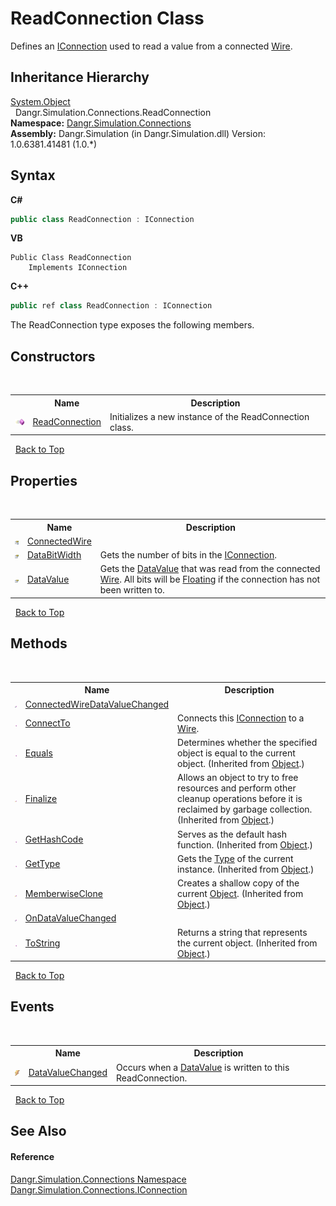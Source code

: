 # ReadConnection Class
 

Defines an <a href="T_Dangr_Simulation_Connections_IConnection">IConnection</a> used to read a value from a connected <a href="T_Dangr_Simulation_Connections_Wire">Wire</a>.


## Inheritance Hierarchy
<a href="http://msdn2.microsoft.com/en-us/library/e5kfa45b" target="_blank">System.Object</a><br />&nbsp;&nbsp;Dangr.Simulation.Connections.ReadConnection<br />
**Namespace:**&nbsp;<a href="N_Dangr_Simulation_Connections">Dangr.Simulation.Connections</a><br />**Assembly:**&nbsp;Dangr.Simulation (in Dangr.Simulation.dll) Version: 1.0.6381.41481 (1.0.*)

## Syntax

**C#**<br />
``` C#
public class ReadConnection : IConnection
```

**VB**<br />
``` VB
Public Class ReadConnection
	Implements IConnection
```

**C++**<br />
``` C++
public ref class ReadConnection : IConnection
```

The ReadConnection type exposes the following members.


## Constructors
&nbsp;<table><tr><th></th><th>Name</th><th>Description</th></tr><tr><td>![Public method](media/pubmethod.gif "Public method")</td><td><a href="M_Dangr_Simulation_Connections_ReadConnection__ctor">ReadConnection</a></td><td>
Initializes a new instance of the ReadConnection class.</td></tr></table>&nbsp;
<a href="#readconnection-class">Back to Top</a>

## Properties
&nbsp;<table><tr><th></th><th>Name</th><th>Description</th></tr><tr><td>![Private property](media/privproperty.gif "Private property")</td><td><a href="P_Dangr_Simulation_Connections_ReadConnection_ConnectedWire">ConnectedWire</a></td><td /></tr><tr><td>![Public property](media/pubproperty.gif "Public property")</td><td><a href="P_Dangr_Simulation_Connections_ReadConnection_DataBitWidth">DataBitWidth</a></td><td>
Gets the number of bits in the <a href="T_Dangr_Simulation_Connections_IConnection">IConnection</a>.</td></tr><tr><td>![Public property](media/pubproperty.gif "Public property")</td><td><a href="P_Dangr_Simulation_Connections_ReadConnection_DataValue">DataValue</a></td><td>
Gets the <a href="T_Dangr_Simulation_Types_DataValue">DataValue</a> that was read from the connected <a href="T_Dangr_Simulation_Connections_Wire">Wire</a>. All bits will be <a href="T_Dangr_Simulation_Types_BitValue">Floating</a> if the connection has not been written to.</td></tr></table>&nbsp;
<a href="#readconnection-class">Back to Top</a>

## Methods
&nbsp;<table><tr><th></th><th>Name</th><th>Description</th></tr><tr><td>![Private method](media/privmethod.gif "Private method")</td><td><a href="M_Dangr_Simulation_Connections_ReadConnection_ConnectedWireDataValueChanged">ConnectedWireDataValueChanged</a></td><td /></tr><tr><td>![Public method](media/pubmethod.gif "Public method")</td><td><a href="M_Dangr_Simulation_Connections_ReadConnection_ConnectTo">ConnectTo</a></td><td>
Connects this <a href="T_Dangr_Simulation_Connections_IConnection">IConnection</a> to a <a href="T_Dangr_Simulation_Connections_Wire">Wire</a>.</td></tr><tr><td>![Public method](media/pubmethod.gif "Public method")</td><td><a href="http://msdn2.microsoft.com/en-us/library/bsc2ak47" target="_blank">Equals</a></td><td>
Determines whether the specified object is equal to the current object.
 (Inherited from <a href="http://msdn2.microsoft.com/en-us/library/e5kfa45b" target="_blank">Object</a>.)</td></tr><tr><td>![Protected method](media/protmethod.gif "Protected method")</td><td><a href="http://msdn2.microsoft.com/en-us/library/4k87zsw7" target="_blank">Finalize</a></td><td>
Allows an object to try to free resources and perform other cleanup operations before it is reclaimed by garbage collection.
 (Inherited from <a href="http://msdn2.microsoft.com/en-us/library/e5kfa45b" target="_blank">Object</a>.)</td></tr><tr><td>![Public method](media/pubmethod.gif "Public method")</td><td><a href="http://msdn2.microsoft.com/en-us/library/zdee4b3y" target="_blank">GetHashCode</a></td><td>
Serves as the default hash function.
 (Inherited from <a href="http://msdn2.microsoft.com/en-us/library/e5kfa45b" target="_blank">Object</a>.)</td></tr><tr><td>![Public method](media/pubmethod.gif "Public method")</td><td><a href="http://msdn2.microsoft.com/en-us/library/dfwy45w9" target="_blank">GetType</a></td><td>
Gets the <a href="http://msdn2.microsoft.com/en-us/library/42892f65" target="_blank">Type</a> of the current instance.
 (Inherited from <a href="http://msdn2.microsoft.com/en-us/library/e5kfa45b" target="_blank">Object</a>.)</td></tr><tr><td>![Protected method](media/protmethod.gif "Protected method")</td><td><a href="http://msdn2.microsoft.com/en-us/library/57ctke0a" target="_blank">MemberwiseClone</a></td><td>
Creates a shallow copy of the current <a href="http://msdn2.microsoft.com/en-us/library/e5kfa45b" target="_blank">Object</a>.
 (Inherited from <a href="http://msdn2.microsoft.com/en-us/library/e5kfa45b" target="_blank">Object</a>.)</td></tr><tr><td>![Private method](media/privmethod.gif "Private method")</td><td><a href="M_Dangr_Simulation_Connections_ReadConnection_OnDataValueChanged">OnDataValueChanged</a></td><td /></tr><tr><td>![Public method](media/pubmethod.gif "Public method")</td><td><a href="http://msdn2.microsoft.com/en-us/library/7bxwbwt2" target="_blank">ToString</a></td><td>
Returns a string that represents the current object.
 (Inherited from <a href="http://msdn2.microsoft.com/en-us/library/e5kfa45b" target="_blank">Object</a>.)</td></tr></table>&nbsp;
<a href="#readconnection-class">Back to Top</a>

## Events
&nbsp;<table><tr><th></th><th>Name</th><th>Description</th></tr><tr><td>![Public event](media/pubevent.gif "Public event")</td><td><a href="E_Dangr_Simulation_Connections_ReadConnection_DataValueChanged">DataValueChanged</a></td><td>
Occurs when a <a href="T_Dangr_Simulation_Types_DataValue">DataValue</a> is written to this ReadConnection.</td></tr></table>&nbsp;
<a href="#readconnection-class">Back to Top</a>

## See Also


#### Reference
<a href="N_Dangr_Simulation_Connections">Dangr.Simulation.Connections Namespace</a><br /><a href="T_Dangr_Simulation_Connections_IConnection">Dangr.Simulation.Connections.IConnection</a><br />